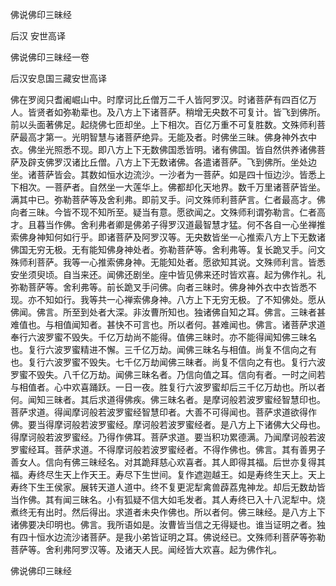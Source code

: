   佛说佛印三昧经  

后汉 安世高译  

佛说佛印三昧经一卷  

后汉安息国三藏安世高译  

佛在罗阅只耆阇崛山中。时摩诃比丘僧万二千人皆阿罗汉。时诸菩萨有四百亿万人。皆贤者如弥勒辈也。及八方上下诸菩萨。稍增无央数不可复计。皆飞到佛所。前以头面著佛足。起绕佛七匝却坐。上下相次。百亿万重不可复胜数。文殊师利菩萨最高才第一。光明智慧与诸菩萨绝异。无能及者。时佛坐三昧。佛身神外衣中衣。佛坐光照悉不现。即八方上下无数佛国悉皆明。诸有佛国。皆自然供养诸佛菩萨及辟支佛罗汉诸比丘僧。八方上下无数诸佛。各遣诸菩萨。飞到佛所。坐处边坐。诸菩萨皆会。其数如恒水边流沙。一沙者为一菩萨。如是四十恒边沙。皆悉上下相次。一菩萨者。自然坐一大莲华上。佛都却化天地界。数千万里诸菩萨皆坐。满其中已。弥勒菩萨等及舍利弗。即前叉手。问文殊师利菩萨言。仁者最高才。佛向者三昧。今皆不现不知所至。疑当有意。愿欲闻之。文殊师利谓弥勒言。仁者高才。且暮当作佛。舍利弗者卿是佛弟子得罗汉道最智慧才猛。何不各自一心坐禅推索佛身神知何如行乎。即诸菩萨及阿罗汉等。无央数皆坐一心推索八方上下无数诸佛国无穷无极。无有能知佛身神处者。弥勒菩萨等。舍利弗等。复长跪叉手。问文殊师利菩萨。我等一心推索佛身神。无能知处者。愿欲知其说。文殊师利言。皆悉安坐须臾顷。自当来还。闻佛还剧坐。座中皆见佛来还时皆欢喜。起为佛作礼。礼弥勒菩萨等。舍利弗等。前长跪叉手问佛。向者三昧时。佛身神外衣中衣皆悉不现。亦不知如行。我等共一心禅索佛身神。八方上下无穷无极。了不知佛处。愿从佛闻。佛言。所至到处者大深。非汝曹所知也。独诸佛自知之耳。佛言。三昧者甚难值也。与相值闻知者。甚快不可言也。所以者何。甚难闻也。佛言。诸菩萨求道奉行六波罗蜜不毁失。千亿万劫尚不能得。值佛三昧时。亦不能得闻知佛三昧名也。复行六波罗蜜精进不懈。三千亿万劫。闻佛三昧名与相值。尚复不信向之有也。复行六波罗蜜不毁失。七千亿万劫闻佛三昧者。尚复不信向之有也。复行六波罗蜜不毁失。八千亿万劫。闻佛三昧名者。乃信向值之耳。信向有者。一时之间若与相值者。心中欢喜踊跃。一日一夜。胜复行六波罗蜜却后三千亿万劫也。所以者何。闻知三昧者。其后求道得佛疾。佛三昧名者。是摩诃般若波罗蜜经智慧印也。菩萨求道。得闻摩诃般若波罗蜜经智慧印者。大善不可得闻也。菩萨求道欲得作佛。要当得摩诃般若波罗蜜经。摩诃般若波罗蜜经者。是八方上下诸佛大父母也。得摩诃般若波罗蜜经。乃得作佛耳。菩萨求道。要当积功累德满。乃闻摩诃般若波罗蜜经耳。菩萨求道。不得摩诃般若波罗蜜经者。不得作佛也。佛言。其有善男子善女人。信向有佛三昧经名。对其跪拜慈心欢喜者。其人即得其福。后世亦复得其福。寿终尽生天上作天王。寿尽下生世间。复作遮迦越王。如是寿终生天上。天上寿终下生王侯家。展转天道人道中。终不复更泥犁禽兽薜荔鬼神龙。却后无数劫皆当作佛。其有闻三昧名。小有狐疑不信大如毛发者。其人寿终已入十八泥犁中。烧煮终无有出时。然后得出。求道者未央作佛也。所以者何。佛三昧经。是八方上下诸佛要决印明也。佛言。我所语如是。汝曹皆当信之无得疑也。谁当证明之者。独有四十恒水边流沙诸菩萨。是我小弟皆证明之耳。佛说经已。文殊师利菩萨等弥勒菩萨等。舍利弗阿罗汉等。及诸天人民。闻经皆大欢喜。起为佛作礼。  

佛说佛印三昧经  
